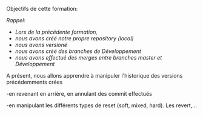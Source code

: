
Objectifs de cette formation:

_Rappel:_

- _Lors de la précédente formation,_
- _nous avons créé notre propre repository (local)_
- _nous avons versioné_
- _nous avons créé des branches de Développement_
- _nous avons effectué des merges entre branches master et Développement_



A présent, nous allons apprendre à manipuler l'historique des versions précédemments crées

-en revenant en arrière, en annulant des commit effectués

-en manipulant les différents types de reset (soft, mixed, hard). Les revert,...
